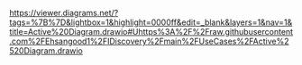 https://viewer.diagrams.net/?tags=%7B%7D&lightbox=1&highlight=0000ff&edit=_blank&layers=1&nav=1&title=Active%20Diagram.drawio#Uhttps%3A%2F%2Fraw.githubusercontent.com%2FEhsangood1%2FIDiscovery%2Fmain%2FUseCases%2FActive%2520Diagram.drawio
